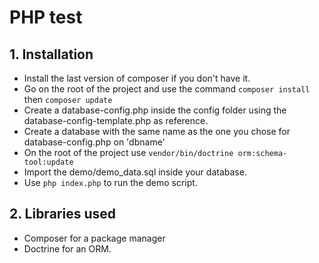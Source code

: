 # PHP test

## 1. Installation

  - Install the last version of composer if you don't have it.
  - Go on the root of the project and use the command ```composer install``` then ```composer update```
  - Create a database-config.php inside the config folder using the database-config-template.php as reference.
  - Create a database with the same name as the one you chose for database-config.php on 'dbname'
  - On the root of the project use ```vendor/bin/doctrine orm:schema-tool:update```
  - Import the demo/demo_data.sql inside your database.
  - Use ``` php index.php ``` to run the demo script.

 ## 2. Libraries used

   - Composer for a package manager
   - Doctrine for an ORM.